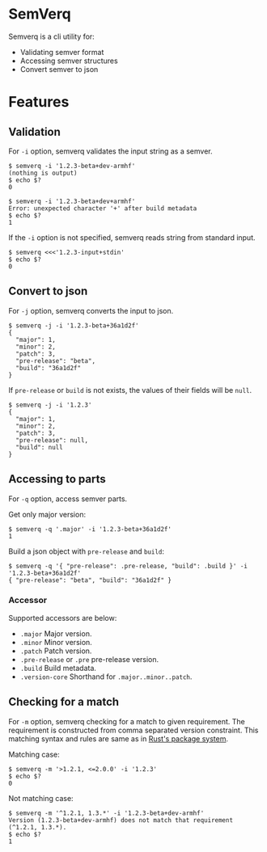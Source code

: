 # SemVerq

Semverq is a cli utility for:

- Validating semver format
- Accessing semver structures
- Convert semver to json

# Features

## Validation

For `-i` option, semverq validates the input string as a semver.

```
$ semverq -i '1.2.3-beta+dev-armhf'
(nothing is output)
$ echo $?
0
```

```
$ semverq -i '1.2.3-beta+dev+armhf'
Error: unexpected character '+' after build metadata
$ echo $?
1
```

If the `-i` option is not specified, semverq reads string from standard input.

```
$ semverq <<<'1.2.3-input+stdin'
$ echo $?
0
```

## Convert to json

For `-j` option, semverq converts the input to json.

```
$ semverq -j -i '1.2.3-beta+36a1d2f'
{
  "major": 1,
  "minor": 2,
  "patch": 3,
  "pre-release": "beta",
  "build": "36a1d2f"
}
```

If `pre-release` or `build` is not exists, the values of their fields will be `null`.

```
$ semverq -j -i '1.2.3'
{
  "major": 1,
  "minor": 2,
  "patch": 3,
  "pre-release": null,
  "build": null
}
```

## Accessing to parts

For `-q` option, access semver parts.

Get only major version:

```
$ semverq -q '.major' -i '1.2.3-beta+36a1d2f'
1
```

Build a json object with `pre-release` and `build`:

```
$ semverq -q '{ "pre-release": .pre-release, "build": .build }' -i '1.2.3-beta+36a1d2f'
{ "pre-release": "beta", "build": "36a1d2f" }
```

### Accessor

Supported accessors are below:

- `.major`
  Major version.
- `.minor`
  Minor version.
- `.patch`
  Patch version.
- `.pre-release` or `.pre`
  pre-release version.
- `.build`
  Build metadata.
- `.version-core`
  Shorthand for `.major..minor..patch`.

## Checking for a match

For `-m` option, semverq checking for a match to given requirement.
The requirement is constructed from comma separated version constraint.
This matching syntax and rules are same as in [Rust's package system](https://doc.rust-lang.org/cargo/reference/specifying-dependencies.html).


Matching case:

```
$ semverq -m '>1.2.1, <=2.0.0' -i '1.2.3'
$ echo $?
0
```

Not matching case:

```
$ semverq -m '^1.2.1, 1.3.*' -i '1.2.3-beta+dev-armhf'
Version (1.2.3-beta+dev-armhf) does not match that requirement (^1.2.1, 1.3.*).
$ echo $?
1
```


